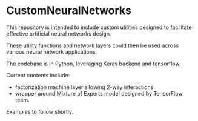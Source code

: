 
# CustomNeuralNetworks
This repository is intended to include custom utilities designed to facilitate effective artificial neural networks design.

These utility functions and network layers could then be used across various neural network applications.

The codebase is in Python, leveraging Keras backend and tensorflow.

Current contents include:

* factorization machine layer allowing 2-way interactions
* wrapper around Mixture of Experts model designed by TensorFlow team.

Examples to follow shortly.
